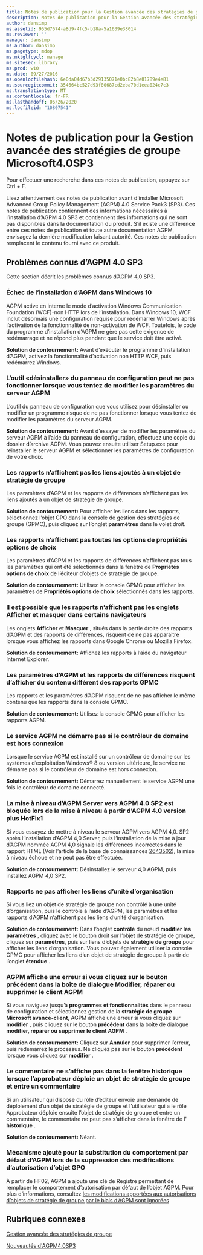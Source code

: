 ```yaml
---
title: Notes de publication pour la Gestion avancée des stratégies de groupe Microsoft4.0SP3
description: Notes de publication pour la Gestion avancée des stratégies de groupe Microsoft4.0SP3
author: dansimp
ms.assetid: 955d7674-a8d9-4fc5-b18a-5a1639e38014
ms.reviewer: ''
manager: dansimp
ms.author: dansimp
ms.pagetype: mdop
ms.mktglfcycl: manage
ms.sitesec: library
ms.prod: w10
ms.date: 09/27/2016
ms.openlocfilehash: 6e0da04d67b3d29135071e0bc82b8e01789e4e81
ms.sourcegitcommit: 354664bc527d93f80687cd2eba70d1eea024c7c3
ms.translationtype: MT
ms.contentlocale: fr-FR
ms.lasthandoff: 06/26/2020
ms.locfileid: "10807541"
---
```

# Notes de publication pour la Gestion avancée des stratégies de groupe Microsoft4.0SP3


Pour effectuer une recherche dans ces notes de publication, appuyez sur Ctrl + F.

Lisez attentivement ces notes de publication avant d’installer Microsoft Advanced Group Policy Management (AGPM) 4.0 Service Pack3 (SP3). Ces notes de publication contiennent des informations nécessaires à l’installation d’AGPM 4.0 SP3 et contiennent des informations qui ne sont pas disponibles dans la documentation du produit. S’il existe une différence entre ces notes de publication et toute autre documentation AGPM, envisagez la dernière modification faisant autorité. Ces notes de publication remplacent le contenu fourni avec ce produit.

## Problèmes connus d’AGPM 4.0 SP3


Cette section décrit les problèmes connus d’AGPM 4,0 SP3.

### Échec de l’installation d’AGPM dans Windows 10

AGPM active en interne le mode d’activation Windows Communication Foundation (WCF)-non HTTP lors de l’installation. Dans Windows 10, WCF inclut désormais une configuration requise pour redémarrer Windows après l’activation de la fonctionnalité de non-activation de WCF. Toutefois, le code du programme d’installation d’AGPM ne gère pas cette exigence de redémarrage et ne répond plus pendant que le service doit être activé.

**Solution de contournement:** Avant d’exécuter le programme d’installation d’AGPM, activez la fonctionnalité d’activation non HTTP WCF, puis redémarrez Windows.

### <a href="" id="control-panel-s--uninstall--tool-may-not-work-when-you-try-to-change-agpm-server-settings"></a>L’outil «désinstaller» du panneau de configuration peut ne pas fonctionner lorsque vous tentez de modifier les paramètres du serveur AGPM

L’outil du panneau de configuration que vous utilisez pour désinstaller ou modifier un programme risque de ne pas fonctionner lorsque vous tentez de modifier les paramètres du serveur AGPM.

**Solution de contournement:** Avant d’essayer de modifier les paramètres du serveur AGPM à l’aide du panneau de configuration, effectuez une copie du dossier d’archive AGPM. Vous pouvez ensuite utiliser Setup.exe pour réinstaller le serveur AGPM et sélectionner les paramètres de configuration de votre choix.

### Les rapports n’affichent pas les liens ajoutés à un objet de stratégie de groupe

Les paramètres d’AGPM et les rapports de différences n’affichent pas les liens ajoutés à un objet de stratégie de groupe.

**Solution de contournement:** Pour afficher les liens dans les rapports, sélectionnez l’objet GPO dans la console de gestion des stratégies de groupe (GPMC), puis cliquez sur l’onglet **paramètres** dans le volet droit.

### Les rapports n’affichent pas toutes les options de propriétés options de choix

Les paramètres d’AGPM et les rapports de différences n’affichent pas tous les paramètres qui ont été sélectionnés dans la fenêtre de **Propriétés options de choix** de l’éditeur d’objets de stratégie de groupe.

**Solution de contournement:** Utilisez la console GPMC pour afficher les paramètres de **Propriétés options de choix** sélectionnés dans les rapports.

### Il est possible que les rapports n’affichent pas les onglets Afficher et masquer dans certains navigateurs

Les onglets **Afficher** et **Masquer** , situés dans la partie droite des rapports d’AGPM et des rapports de différences, risquent de ne pas apparaître lorsque vous affichez les rapports dans Google Chrome ou Mozilla Firefox.

**Solution de contournement:** Affichez les rapports à l’aide du navigateur Internet Explorer.

### Les paramètres d’AGPM et les rapports de différences risquent d’afficher du contenu différent des rapports GPMC

Les rapports et les paramètres d’AGPM risquent de ne pas afficher le même contenu que les rapports dans la console GPMC.

**Solution de contournement:** Utilisez la console GPMC pour afficher les rapports AGPM.

### Le service AGPM ne démarre pas si le contrôleur de domaine est hors connexion

Lorsque le service AGPM est installé sur un contrôleur de domaine sur les systèmes d’exploitation Windows® 8 ou version ultérieure, le service ne démarre pas si le contrôleur de domaine est hors connexion.

**Solution de contournement:** Démarrez manuellement le service AGPM une fois le contrôleur de domaine connecté.

### La mise à niveau d’AGPM Server vers AGPM 4.0 SP2 est bloquée lors de la mise à niveau à partir d’AGPM 4.0 version plus HotFix1

Si vous essayez de mettre à niveau le serveur AGPM vers AGPM 4,0. SP2 après l’installation d’AGPM 4,0 Server, puis l’installation de la mise à jour d’AGPM nommée AGPM 4,0 signale les différences incorrectes dans le rapport HTML (Voir l’article de la base de connaissances [2643502](https://go.microsoft.com/fwlink/?LinkId=254474)), la mise à niveau échoue et ne peut pas être effectuée.

**Solution de contournement:** Désinstallez le serveur 4,0 AGPM, puis installez AGPM 4,0 SP2.

### Rapports ne pas afficher les liens d’unité d’organisation

Si vous liez un objet de stratégie de groupe non contrôlé à une unité d’organisation, puis le contrôle à l’aide d’AGPM, les paramètres et les rapports d’AGPM n’affichent pas les liens d’unité d’organisation.

**Solution de contournement:** Dans l’onglet **contrôlé** du nœud **modifier les paramètres** , cliquez avec le bouton droit sur l’objet de stratégie de groupe, cliquez sur **paramètres**, puis sur liens d’objets de **stratégie de groupe** pour afficher les liens d’organisation. Vous pouvez également utiliser la console GPMC pour afficher les liens d’un objet de stratégie de groupe à partir de l’onglet **étendue** .

### AGPM affiche une erreur si vous cliquez sur le bouton précédent dans la boîte de dialogue Modifier, réparer ou supprimer le client AGPM

Si vous naviguez jusqu’à **programmes et fonctionnalités** dans le panneau de configuration et sélectionnez gestion de la **stratégie de groupe Microsoft avancé-client**, AGPM affiche une erreur si vous cliquez sur **modifier** , puis cliquez sur le bouton **précédent** dans la boîte de dialogue **modifier, réparer ou supprimer le client AGPM** .

**Solution de contournement:** Cliquez sur **Annuler** pour supprimer l’erreur, puis redémarrez le processus. Ne cliquez pas sur le bouton **précédent** lorsque vous cliquez sur **modifier** .

### Le commentaire ne s’affiche pas dans la fenêtre historique lorsque l’approbateur déploie un objet de stratégie de groupe et entre un commentaire

Si un utilisateur qui dispose du rôle d’éditeur envoie une demande de déploiement d’un objet de stratégie de groupe et l’utilisateur qui a le rôle Approbateur déploie ensuite l’objet de stratégie de groupe et entre un commentaire, le commentaire ne peut pas s’afficher dans la fenêtre de l' **historique** .

**Solution de contournement:** Néant.

### Mécanisme ajouté pour la substitution du comportement par défaut d’AGPM lors de la suppression des modifications d’autorisation d’objet GPO

À partir de HF02, AGPM a ajouté une clé de Registre permettant de remplacer le comportement d’autorisation par défaut de l’objet AGPM. Pour plus d’informations, consultez [les modifications apportées aux autorisations d’objets de stratégie de groupe par le biais d’AGPM sont ignorées](https://support.microsoft.com/kb/3174540)

## Rubriques connexes


[Gestion avancée des stratégies de groupe](index.md)

[Nouveautés d'AGPM4.0SP3](whats-new-in-agpm-40-sp3.md)

 

 





